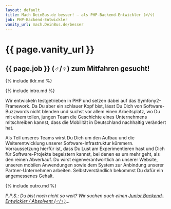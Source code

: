 ```yaml
---
layout: default
title: Mach DeinBus.de besser! – als PHP-Backend-Entwickler (♂/♀)
job: PHP-Backend-Entwickler
vanity_url: mach.DeinBus.de/besser
---
```


# {{ page.vanity_url }}

## {{ page.job }} (♂/♀) zum Mitfahren gesucht!

{% include tldr.md %}

{% include intro.md %}

Wir entwickeln testgetrieben in PHP und setzen dabei auf das Symfony2-Framework. Da Du aber ein schlauer Kopf bist, lässt Du Dich von Software-Buzzwords nicht blenden und suchst vor allem einen Arbeitsplatz, wo Du mit einem tollen, jungen Team die Geschichte eines Unternehmens mitschreiben kannst, dass die Mobilität in Deutschland nachhaltig verändert hat.

Als Teil unseres Teams wirst Du Dich um den Aufbau und die Weiterentwicklung unserer Software-Infrastruktur kümmern. Vorraussetzung hierfür ist, dass Du Lust am Experimentieren hast und Dich für Software-Projekte begeistern kannst, bei denen es um mehr geht, als den reinen Abverkauf. Du wirst eigenverantwortlich an unserer Website, unseren mobilen Anwendungen sowie dem System zur Anbindung unserer Partner-Unternehmen arbeiten. Selbstverständlich bekommst Du dafür ein angemessenes Gehalt.

{% include outro.md %}

_P.P.S.: Du bist noch nicht so weit? Wir suchen auch einen [Junior Backend-Entwickler / Absolvent (♂/♀)](/cooler)…_
